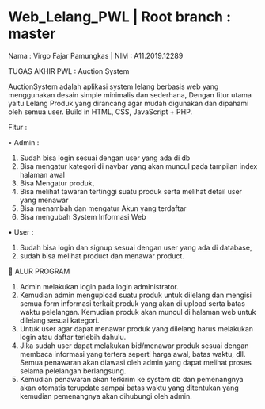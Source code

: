 # Web_Lelang_PWL | Root branch : master
Nama 		: Virgo Fajar Pamungkas | 
NIM		: A11.2019.12289

TUGAS AKHIR PWL :
Auction System

AuctionSystem adalah aplikasi system lelang berbasis web yang menggunakan desain simple minimalis dan sederhana, Dengan fitur utama yaitu Lelang Produk yang dirancang agar mudah digunakan dan dipahami oleh semua user. Build in HTML, CSS, JavaScript + PHP.

Fitur :

•	Admin :

1.	Sudah bisa login sesuai dengan user yang ada di db 
2.	Bisa mengatur kategori di navbar yang akan muncul pada tampilan index halaman awal
3.	Bisa Mengatur produk, 
4.	Bisa melihat tawaran tertinggi suatu produk serta melihat detail user yang menawar
5.	Bisa menambah dan mengatur Akun yang terdaftar
6.	Bisa mengubah System Informasi Web
 
•	User :

1.	Sudah bisa login dan signup sesuai dengan user yang ada di database, 
2.	sudah bisa melihat product dan menawar product. 


	ALUR PROGRAM

1.	Admin melakukan login pada login administrator.
2.	Kemudian admin mengupload suatu produk untuk dilelang dan mengisi semua form informasi terkait produk yang akan di upload serta batas waktu pelelangan. Kemudian produk akan muncul di halaman web untuk dilelang sesuai kategori.
3.	Untuk user agar dapat menawar produk yang dilelang harus melakukan login atau daftar terlebih dahulu.
4.	Jika sudah user dapat melakukan bid/menawar produk sesuai dengan membaca informasi yang tertera seperti harga awal, batas waktu, dll. Semua penawaran akan diawasi oleh admin yang dapat melihat proses selama pelelangan berlangsung.
5.	Kemudian penawaran akan terkirim ke system db dan pemenangnya akan otomatis terupdate sampai batas waktu yang ditentukan yang kemudian pemenangnya akan dihubungi oleh admin. 
